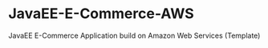 JavaEE-E-Commerce-AWS
=====================

JavaEE E-Commerce Application build on Amazon Web Services (Template)
